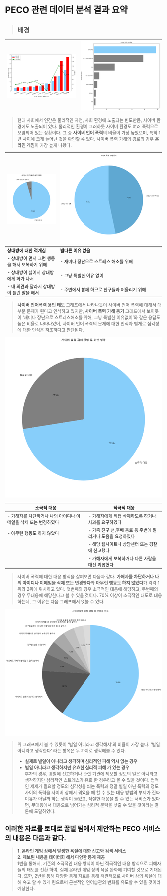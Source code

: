 # PECO 관련 데이터 분석 결과 요약
>## 배경
| ![이미지_1](imgs/사이버_폭력_피해_경험_청소년_2021_2022.png) | ![이미지_2](imgs/사이버_폭력_가해_경로.png) |
| --- | --- |

> 현대 사회에서 인간은 물리적인 자연, 사회 환경에 노출되는 빈도만큼, 사이버 환경에도 노출되어 있다. 물리적인 환경이 그러하듯 사이버 환경도 여러 폭력으로 오염되어 있는 상황이다. 그 중 **사이버 언어 폭력**의 비율이 가장 높았으며, 특히 1년 사이에 크게 늘어난 것을 확인할 수 있다. 사이버 폭력 가해의 경로의 경우 **온라인 게임**이 가장 높게 나왔다.

| ![이미지_3](imgs/사이버_언어폭력_인지_태도.png) | ![이미지_4](imgs/사이버_폭력_가해_동기_성인.png) |
| --- | --- |
| **상대방에 대한 적개심** | **별다른 이유 없음** |
| - 상대방이 먼저 그런 행동을 해서 보복하기 위해 | - 재미나 장난으로 스트레스 해소를 위해 |
| - 상대방이 싫어서 상대방에게 화가 나서 | - 그냥 특별한 이유 없이 |
| - 내 의견과 달라서 상대방이 틀린 말을 해서 | - 주변에서 함께 하므로 친구들과 어울리기 위해 |

>**사이버 언어폭력 용인 태도** 그래프에서 나타나듯이 사이버 언어 폭력에 대해서 대부분 문제가 된다고 인식하고 있지만, **사이버 폭력 가해 동기** 그래프에서 보이듯이 ‘재미나 장난으로 스트레스해소를 위해, 그냥 특별한 이유없이’와 같은 응답도 높은 비율로 나타나있어, 사이버 언어 폭력의 문제에 대한 인식과 별개로 심각성에 대한 인식은 저조하다고 판단된다.

![이미지_5](imgs/사이버_폭력_경험후_취한_행동_pie2.png)

| **소극적 대응** | **적극적 대응** |
| --- | --- | 
| - 가해자를 차단하거나 나의 아이디나 이메일을 삭제 또는 변경하였다 | - 가해자에게 직접 삭제하도록 하거나 사과를 요구하였다 |
| - 아무런 행동도 하지 않았다 | - 가족 친구 선,후배 동료 등 주변에 알리거나 도움을 요청하였다 |
|| - 해당 웹사이트나 상담센터 또는 경찰에 신고했다 |
|| - 가해자에게 보복하거나 다른 사람을 대신 괴롭혔다|

> 사이버 폭력에 대한 대응 방식을 살펴보면 다음과 같다. **가해자를 차단하거나 나의 아이디나 이메일을 삭제 또는 변경한다**와 **아무런 행동도 하지 않았다**가 각각 1위와 2위에 위치하고 있다. 첫번째의 경우 소극적인 대응에 해당하고, 두번째의 경우 무대응에 해당한다고 볼 수 있을 것이다. 70% 이상이 소극적인 태도로 대응하는데, 그 이유는 다음 그래프에서 엿볼 수 있다. 

![이미지_6](imgs/사이버_폭력_경험후_무대응_이유_pie.png)  
> 위 그래프에서 볼 수 있듯이 ‘별일 아니라고 생각해서’의 비율이 가장 높다. 
> ‘별일 아니라고 생각한다’ 라는 항목은 두 가지로 생각해볼 수 있다.  
>- **실제로 별일이 아니라고 생각하며 심리적인 피해 역시 없는 경우**
>- **별일 아니라고 생각하지만 유효한 심리적 피해 가 있는 경우**  
후자의 경우, 경찰에 신고하거나 관련 기관에 제보할 정도의 일은 아니라고 생각하지만 심리적인 스트레스가 유효
한 경우라고 볼 수 있을 것이다. 법적인 제제가 필요할 정도의 심각성을 띄는 폭력과 정말 별일 아닌 폭력의 정도 
사이의 폭력을 사이버 상에서 겪었을 때 할 수 있는 대응 방법의 부제가 진짜 이유가 아닐까 하는 생각이 들었고, 
적절한 대응을 할 수 있는 서비스가 있다면, 무대응에서 대응으로 넘어가는 심리적 문턱을 낮출 수 있을 것이라는 
결론에 도달하였다.

## 이러한 자료를 토대로 꿀벌 팀에서 제안하는 PECO 서비스의 내용은 다음과 같다. 
> **1. 온라인 게임 상에서 발생한 욕설에 대한 신고와 검색 서비스**   
> **2. 제보된 내용을 데이터화 해서 다양한 통계 제공**  
> 1번을 통해서, 기존의 소극적인 대응 방식이 아닌 적극적인 대응 방식으로 피해자들의 태도를 전환 하여, 실제 온라인 게임 상의 욕설 완화에 기여할 것으로 기대된다. 또한, 2번을 통해 다양한 통계 자료를 통해 객관적으로 사이버 상의 욕설에 대해 숙고 할 수 있게 됨으로써 근본적인 언어습관의 변화를 유도할 수 있을 것이라 예상한다.
